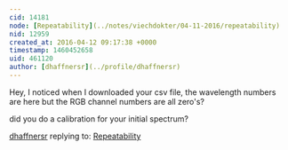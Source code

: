 ```yaml
---
cid: 14181
node: [Repeatability](../notes/viechdokter/04-11-2016/repeatability)
nid: 12959
created_at: 2016-04-12 09:17:38 +0000
timestamp: 1460452658
uid: 461120
author: [dhaffnersr](../profile/dhaffnersr)
---
```


Hey, I noticed when I downloaded your csv file, the wavelength numbers are here but the RGB channel numbers are all zero's?

did you do a calibration for your initial spectrum?

[dhaffnersr](../profile/dhaffnersr) replying to: [Repeatability](../notes/viechdokter/04-11-2016/repeatability)

